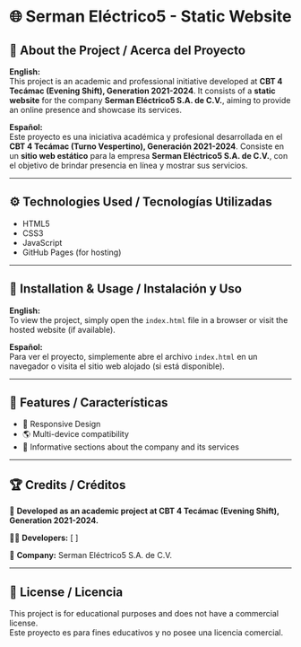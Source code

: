 # 🌐 Serman Eléctrico5 - Static Website

## 📖 About the Project / Acerca del Proyecto

**English:**  
This project is an academic and professional initiative developed at **CBT 4 Tecámac (Evening Shift), Generation 2021-2024**. It consists of a **static website** for the company **Serman Eléctrico5 S.A. de C.V.**, aiming to provide an online presence and showcase its services.

**Español:**  
Este proyecto es una iniciativa académica y profesional desarrollada en el **CBT 4 Tecámac (Turno Vespertino), Generación 2021-2024**. Consiste en un **sitio web estático** para la empresa **Serman Eléctrico5 S.A. de C.V.**, con el objetivo de brindar presencia en línea y mostrar sus servicios.

---

## ⚙️ Technologies Used / Tecnologías Utilizadas

- HTML5
- CSS3
- JavaScript
- GitHub Pages (for hosting)

---

## 🚀 Installation & Usage / Instalación y Uso

**English:**  
To view the project, simply open the `index.html` file in a browser or visit the hosted website (if available).

**Español:**  
Para ver el proyecto, simplemente abre el archivo `index.html` en un navegador o visita el sitio web alojado (si está disponible).

---

## 📌 Features / Características

- 📌 Responsive Design
- 🌎 Multi-device compatibility
- 📄 Informative sections about the company and its services

---

## 🏆 Credits / Créditos

📍 **Developed as an academic project at CBT 4 Tecámac (Evening Shift), Generation 2021-2024.**

👨‍💻 **Developers:** [ ]

📌 **Company:** Serman Eléctrico5 S.A. de C.V.

---

## 📜 License / Licencia

This project is for educational purposes and does not have a commercial license.  
Este proyecto es para fines educativos y no posee una licencia comercial.
